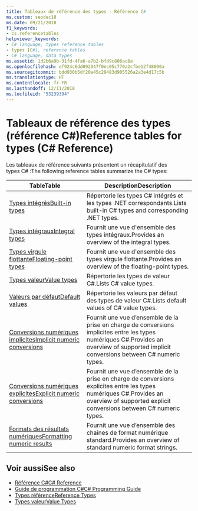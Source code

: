 ```yaml
---
title: Tableaux de référence des types - Référence C#
ms.custom: seodec18
ms.date: 09/21/2018
f1_keywords:
- cs.referencetables
helpviewer_keywords:
- C# language, types reference tables
- types [C#], reference tables
- C# language, data types
ms.assetid: 1d2b6a9b-31fd-4fa6-a7b2-bfd9c806ac8a
ms.openlocfilehash: ef924c6dd092947f0ec05c770a2cfbe12f48000a
ms.sourcegitcommit: bdd930b5df20a45c29483d905526a2a3e4d17c5b
ms.translationtype: HT
ms.contentlocale: fr-FR
ms.lasthandoff: 12/11/2018
ms.locfileid: "53239394"
---
```

# <a name="reference-tables-for-types-c-reference"></a><span data-ttu-id="a9e86-102">Tableaux de référence des types (référence C#)</span><span class="sxs-lookup"><span data-stu-id="a9e86-102">Reference tables for types (C# Reference)</span></span>

<span data-ttu-id="a9e86-103">Les tableaux de référence suivants présentent un récapitulatif des types C# :</span><span class="sxs-lookup"><span data-stu-id="a9e86-103">The following reference tables summarize the C# types:</span></span>

|<span data-ttu-id="a9e86-104">Table</span><span class="sxs-lookup"><span data-stu-id="a9e86-104">Table</span></span>|<span data-ttu-id="a9e86-105">Description</span><span class="sxs-lookup"><span data-stu-id="a9e86-105">Description</span></span>|
|---------|---------|
|[<span data-ttu-id="a9e86-106">Types intégrés</span><span class="sxs-lookup"><span data-stu-id="a9e86-106">Built-in types</span></span>](built-in-types-table.md)|<span data-ttu-id="a9e86-107">Répertorie les types C# intégrés et les types .NET correspondants.</span><span class="sxs-lookup"><span data-stu-id="a9e86-107">Lists built-in C# types and corresponding .NET types.</span></span>|
|[<span data-ttu-id="a9e86-108">Types intégraux</span><span class="sxs-lookup"><span data-stu-id="a9e86-108">Integral types</span></span>](integral-types-table.md)|<span data-ttu-id="a9e86-109">Fournit une vue d'ensemble des types intégraux.</span><span class="sxs-lookup"><span data-stu-id="a9e86-109">Provides an overview of the integral types.</span></span>|
|[<span data-ttu-id="a9e86-110">Types virgule flottante</span><span class="sxs-lookup"><span data-stu-id="a9e86-110">Floating-point types</span></span>](floating-point-types-table.md)|<span data-ttu-id="a9e86-111">Fournit une vue d'ensemble des types virgule flottante.</span><span class="sxs-lookup"><span data-stu-id="a9e86-111">Provides an overview of the floating-point types.</span></span>|
|[<span data-ttu-id="a9e86-112">Types valeur</span><span class="sxs-lookup"><span data-stu-id="a9e86-112">Value types</span></span>](value-types-table.md)|<span data-ttu-id="a9e86-113">Répertorie les types de valeur C#.</span><span class="sxs-lookup"><span data-stu-id="a9e86-113">Lists C# value types.</span></span>|
|[<span data-ttu-id="a9e86-114">Valeurs par défaut</span><span class="sxs-lookup"><span data-stu-id="a9e86-114">Default values</span></span>](default-values-table.md)|<span data-ttu-id="a9e86-115">Répertorie les valeurs par défaut des types de valeur C#.</span><span class="sxs-lookup"><span data-stu-id="a9e86-115">Lists default values of C# value types.</span></span>|
|[<span data-ttu-id="a9e86-116">Conversions numériques implicites</span><span class="sxs-lookup"><span data-stu-id="a9e86-116">Implicit numeric conversions</span></span>](implicit-numeric-conversions-table.md)|<span data-ttu-id="a9e86-117">Fournit une vue d’ensemble de la prise en charge de conversions implicites entre les types numériques C#.</span><span class="sxs-lookup"><span data-stu-id="a9e86-117">Provides an overview of supported implicit conversions between C# numeric types.</span></span>|
|[<span data-ttu-id="a9e86-118">Conversions numériques explicites</span><span class="sxs-lookup"><span data-stu-id="a9e86-118">Explicit numeric conversions</span></span>](explicit-numeric-conversions-table.md)|<span data-ttu-id="a9e86-119">Fournit une vue d’ensemble de la prise en charge de conversions explicites entre les types numériques C#.</span><span class="sxs-lookup"><span data-stu-id="a9e86-119">Provides an overview of supported explicit conversions between C# numeric types.</span></span>|
|[<span data-ttu-id="a9e86-120">Formats des résultats numériques</span><span class="sxs-lookup"><span data-stu-id="a9e86-120">Formatting numeric results</span></span>](formatting-numeric-results-table.md)|<span data-ttu-id="a9e86-121">Fournit une vue d’ensemble des chaînes de format numérique standard.</span><span class="sxs-lookup"><span data-stu-id="a9e86-121">Provides an overview of standard numeric format strings.</span></span>|

## <a name="see-also"></a><span data-ttu-id="a9e86-122">Voir aussi</span><span class="sxs-lookup"><span data-stu-id="a9e86-122">See also</span></span>

- [<span data-ttu-id="a9e86-123">Référence C#</span><span class="sxs-lookup"><span data-stu-id="a9e86-123">C# Reference</span></span>](../index.md)
- [<span data-ttu-id="a9e86-124">Guide de programmation C#</span><span class="sxs-lookup"><span data-stu-id="a9e86-124">C# Programming Guide</span></span>](../../programming-guide/index.md)
- [<span data-ttu-id="a9e86-125">Types référence</span><span class="sxs-lookup"><span data-stu-id="a9e86-125">Reference Types</span></span>](reference-types.md)
- [<span data-ttu-id="a9e86-126">Types valeur</span><span class="sxs-lookup"><span data-stu-id="a9e86-126">Value Types</span></span>](value-types.md)